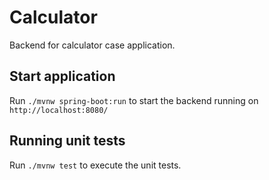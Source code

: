 # Calculator

Backend for calculator case application.

## Start application

Run `./mvnw spring-boot:run` to start the backend running on  `http://localhost:8080/`

## Running unit tests

Run `./mvnw test` to execute the unit tests.
